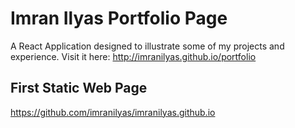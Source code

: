 # Imran Ilyas Portfolio Page
A React Application designed to illustrate some of my projects and experience.
Visit it here: http://imranilyas.github.io/portfolio

## First Static Web Page
https://github.com/imranilyas/imranilyas.github.io